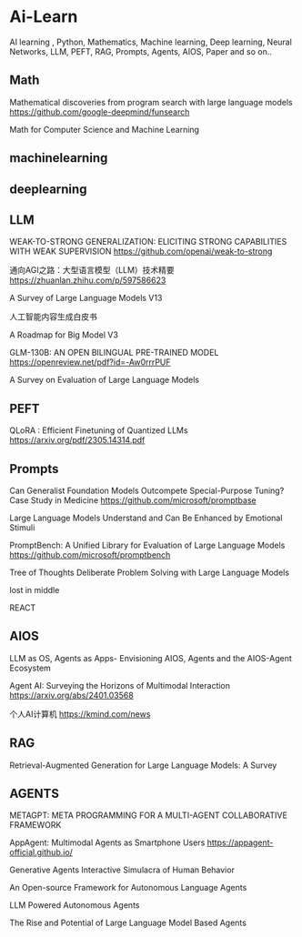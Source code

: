 # Ai-Learn
AI learning , Python, Mathematics, Machine learning, Deep learning, Neural Networks, LLM, PEFT, RAG, Prompts, Agents, AIOS, Paper and so on..

## Math

Mathematical discoveries from program search with large language models https://github.com/google-deepmind/funsearch

Math for Computer Science and Machine Learning  

## machinelearning

## deeplearning

## LLM

WEAK-TO-STRONG GENERALIZATION: ELICITING STRONG CAPABILITIES WITH WEAK SUPERVISION  https://github.com/openai/weak-to-strong

通向AGI之路：大型语言模型（LLM）技术精要 https://zhuanlan.zhihu.com/p/597586623   

A Survey of Large Language Models V13

人工智能内容生成白皮书

A Roadmap for Big Model V3 

GLM-130B: AN OPEN BILINGUAL PRE-TRAINED MODEL https://openreview.net/pdf?id=-Aw0rrrPUF 

A Survey on Evaluation of Large Language Models

## PEFT

QLoRA : Efficient Finetuning of Quantized LLMs  https://arxiv.org/pdf/2305.14314.pdf

## Prompts

Can Generalist Foundation Models Outcompete Special-Purpose Tuning? Case Study in Medicine   https://github.com/microsoft/promptbase

Large Language Models Understand and Can Be Enhanced by Emotional Stimuli 

PromptBench: A Unified Library for Evaluation of Large Language Models https://github.com/microsoft/promptbench

Tree of Thoughts Deliberate Problem Solving with Large Language Models

lost in middle

REACT

## AIOS

LLM as OS, Agents as Apps- Envisioning AIOS, Agents and the AIOS-Agent Ecosystem

Agent AI: Surveying the Horizons of Multimodal Interaction https://arxiv.org/abs/2401.03568

个人AI计算机 https://kmind.com/news

## RAG

Retrieval-Augmented Generation for Large Language Models: A Survey  

## AGENTS
METAGPT: META PROGRAMMING FOR A MULTI-AGENT COLLABORATIVE FRAMEWORK

AppAgent: Multimodal Agents as Smartphone Users https://appagent-official.github.io/

Generative Agents Interactive Simulacra of Human Behavior

An Open-source Framework for Autonomous Language Agents

LLM Powered Autonomous Agents

The Rise and Potential of Large Language Model Based Agents
